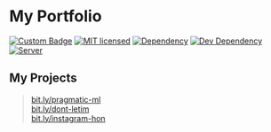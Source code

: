 # My Portfolio

[![Custom Badge](https://img.shields.io/badge/Author-Abhijit%20Kar-brightgreen.svg)](http://www.abhijit-kar.com/)
[![MIT licensed](https://img.shields.io/badge/Licence-MIT-blue.svg?style=flat)](https://opensource.org/licenses/mit-license.php)
[![Dependency](https://david-dm.org/abhijit-kar/abhijit-kar.github.io.svg?style=flat)](https://david-dm.org/abhijit-kar/abhijit-kar.github.io)
[![Dev Dependency](https://david-dm.org/abhijit-kar/abhijit-kar.github.io/dev-status.svg?style=flat)](https://david-dm.org/abhijit-kar/abhijit-kar.github.io?type=dev)
[![Server](https://img.shields.io/badge/Server-GitHub%20Pages-brightgreen.svg?style=flat)](http://www.abhijit-kar.com)

## My Projects
> [bit.ly/pragmatic-ml](http://bit.ly/pragmatic-ml)  
> [bit.ly/dont-letim](http://bit.ly/dont-letim)  
> [bit.ly/instagram-hon](http://bit.ly/instagram-hon)

